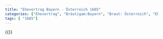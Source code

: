 ```yaml
---
title: "Ehevertrag Bayern - Österreich 1685"
categories: ["Ehevertrag", "Bräutigam:Bayern", "Braut: Österreich", "Eheschließung vollzogen?:Ja", "verschiedenkonfessionelle Ehe?:Nein", "Dynastie Bräutigam:Wittelsbach (Bayern)", "Akteur Bräutigam:Wittelsbach (Bayern)", "Akteur Braut:Habsburg (Österreich)", "Textbezug?:nein", "Ständisch?:nein", "Ratifikation?:nein", "Sonstiges?:ja", "Bräutigam:Bayern", "Braut: Österreich"]
tags: [ "1685"]
---
```

<!--more-->
{{<v46>}}